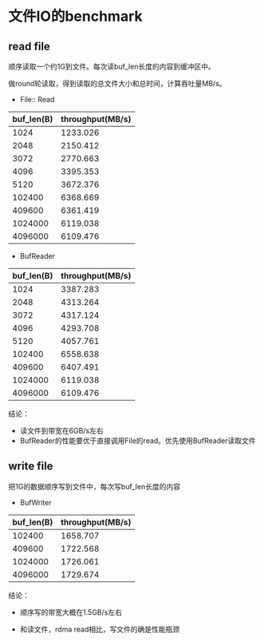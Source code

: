 # 文件IO的benchmark

## read file

顺序读取一个约1G到文件。每次读buf_len长度的内容到缓冲区中。

做round轮读取，得到读取的总文件大小和总时间，计算吞吐量MB/s。
* File:: Read

buf_len(B) | throughput(MB/s)
--------|-----------
1024 | 1233.026
2048 | 2150.412
3072 | 2770.663
4096 | 3395.353
5120 | 3672.376
102400 | 6368.669
409600 | 6361.419
1024000 | 6119.038
4096000 | 6109.476

* BufReader

buf_len(B) | throughput(MB/s)
--------|-----------
1024 | 3387.283
2048 | 4313.264
3072 | 4317.124
4096 | 4293.708
5120 | 4057.761
102400 | 6558.638
409600 | 6407.491
1024000 | 6119.038
4096000 | 6109.476
结论：

* 读文件到带宽在6GB/s左右
* BufReader的性能要优于直接调用File的read。优先使用BufReader读取文件

## write file

把1G的数据顺序写到文件中，每次写buf_len长度的内容

* BufWriter

buf_len(B) | throughput(MB/s)
------- | ----------
102400 | 1658.707
409600 | 1722.568
1024000 | 1726.061
4096000 | 1729.674

结论：

* 顺序写的带宽大概在1.5GB/s左右
- 和读文件，rdma read相比，写文件的确是性能瓶颈
